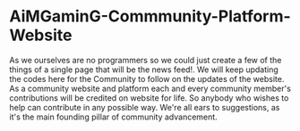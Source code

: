 # AiMGaminG-Commmunity-Platform-Website
As we ourselves are no programmers so we could just create a few of the things of a single page that will be the news feed!. We will keep updating the codes here for the Community to follow on the updates of the website. As a community website and platform each and every community member's contributions will be credited on website for life.  So anybody who wishes to help can contribute in any possible way. We're all ears to suggestions, as it's the main founding pillar of community advancement.
